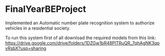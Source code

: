 # FinalYearBEProject
Implemented an Automatic number plate recognition system to authorize vehicles in a residential society.

To run this system first of all download the required models from this link: https://drive.google.com/drive/folders/1DZGw1bR48PlTRuQR_7qhAgNK3qpvRsbX?usp=sharing
